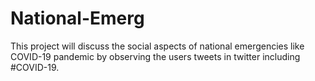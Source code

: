 # National-Emerg
This project will discuss the social aspects of national emergencies like COVID-19 pandemic by observing the users tweets in twitter including #COVID-19.
